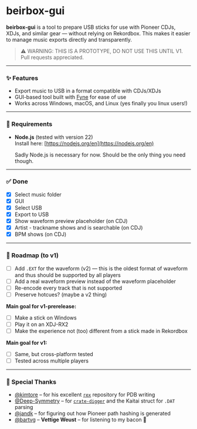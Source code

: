 # beirbox-gui

**beirbox-gui** is a tool to prepare USB sticks for use with Pioneer CDJs, XDJs, and similar gear — without relying on Rekordbox. This makes it easier to manage music exports directly and transparently.

> ⚠️ WARNING: THIS IS A PROTOTYPE, DO NOT USE THIS UNTIL V1.  
> Pull requests appreciated.

---

### ✨ Features

- Export music to USB in a format compatible with CDJs/XDJs  
- GUI-based tool built with [Fyne](https://fyne.io/) for ease of use  
- Works across Windows, macOS, and Linux (yes finally you linux users!)

---

### 🚀 Requirements

- **Node.js** (tested with version 22)  
  Install here: [https://nodejs.org/en](https://nodejs.org/en)  

  Sadly Node.js is necessary for now. Should be the only thing you need though.

---

### ✅ Done

- [x] Select music folder  
- [x] GUI  
- [x] Select USB  
- [x] Export to USB  
- [x] Show waveform preview placeholder (on CDJ)  
- [x] Artist - trackname shows and is searchable (on CDJ)  
- [x] BPM shows (on CDJ)  

---

### 📅 Roadmap (to v1)

- [ ] Add `.EXT` for the waveform (v2) — this is the oldest format of waveform and thus should be supported by all players  
- [ ] Add a real waveform preview instead of the waveform placeholder  
- [ ] Re-encode every track that is not supported  
- [ ] Preserve hotcues? (maybe a v2 thing)

**Main goal for v1-prerelease:**  
- [ ] Make a stick on Windows  
- [ ] Play it on an XDJ-RX2  
- [ ] Make the experience not (too) different from a stick made in Rekordbox  

**Main goal for v1:**  
- [ ] Same, but cross-platform tested  
- [ ] Tested across multiple players  

---

### 🙏 Special Thanks

- [@kimtore](https://github.com/kimtore) – for his excellent [`rex`](https://github.com/kimtore/rex) repository for PDB writing  
- [@Deep-Symmetry](https://github.com/Deep-Symmetry) – for [`crate-digger`](https://github.com/Deep-Symmetry/crate-digger) and the Kaitai struct for `.DAT` parsing  
- [@jandk](https://github.com/jandk) – for figuring out how Pioneer path hashing is generated  
- [@bartvg](https://github.com/bartvg) – **Vettige Weust** – for listening to my bacon 🥓
